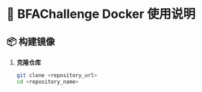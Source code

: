 # 🐳 BFAChallenge Docker 使用说明

## 📦 构建镜像

1. **克隆仓库**
   ```bash
   git clone <repository_url>
   cd <repository_name>
